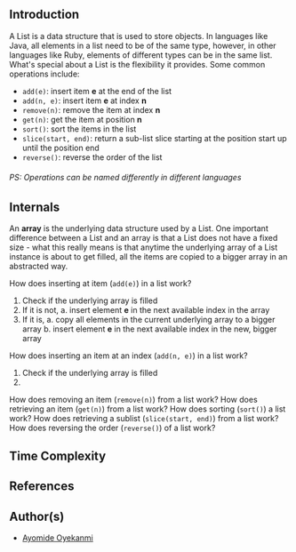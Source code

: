 ## Introduction
A List is a data structure that is used to store objects. In languages like Java, all elements in a list need to be of the same type, however, in other languages like Ruby, elements of different types can be in the same list. What's special about a List is the flexibility it provides. Some common operations include:
* `add(e)`: insert item **e** at the end of the list
* `add(n, e)`: insert item **e** at index **n**
* `remove(n)`: remove the item at index **n**
* `get(n)`: get the item at position **n**
* `sort()`: sort the items in the list
* `slice(start, end)`: return a sub-list slice starting at the position start up until the position end
* `reverse()`: reverse the order of the list

###### PS: Operations can be named differently in different languages

## Internals
An **array** is the underlying data structure used by a List. One important difference between a List and an array is that a List does not have a fixed size - what this really means is that anytime the underlying array of a List instance is about to get filled, all the items are copied to a bigger array in an abstracted way.

How does inserting at item (`add(e)`) in a list work?
1. Check if the underlying array is filled
2. If it is not, 
    a. insert element **e** in the next available index in the array
3. If it is, 
    a. copy all elements in the current underlying array to a bigger array
    b. insert element **e** in the next available index in the new, bigger array

How does inserting an item at an index (`add(n, e)`) in a list work?
1. Check if the underlying array is filled
2. 

How does removing an item (`remove(n)`) from a list work?
How does retrieving an item (`get(n)`) from a list work?
How does sorting (`sort()`) a list work?
How does retrieving a sublist (`slice(start, end)`) from a list work?
How does reversing the order (`reverse()`) of a list work?

## Time Complexity

## References

## Author(s)
* [Ayomide Oyekanmi](https://github.com/oyekanmiayo)